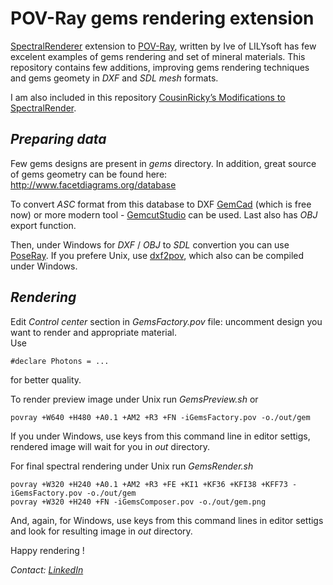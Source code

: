 # POV-Ray gems rendering extension
 [SpectralRenderer](https://www.lilysoft.org/CGI/SR/Spectral%20Render.htm) extension to [POV-Ray](https://www.povray.org/), written by Ive of LILYsoft has few excelent examples of gems rendering and set of mineral materials.
 This repository contains few additions, improving gems rendering techniques and gems geomety in _DXF_ and _SDL_ _mesh_ formats.

I am also included in this repository [CousinRicky’s Modifications to SpectralRender](https://github.com/CousinRicky/POV-SpectralRender-mods).

## _Preparing data_

Few gems designs are present in _gems_ directory.
In addition, great source of gems geometry can be found here:
http://www.facetdiagrams.org/database

To convert _ASC_ format from this database to DXF [GemCad](https://www.gemcad.com) (which is free now) or more modern tool - [GemcutStudio](https://gemcutstudio.com) can be used. Last also has _OBJ_ export function.<br>

Then, under Windows for _DXF_ / _OBJ_ to _SDL_ convertion you can use [PoseRay](https://sites.google.com/site/poseray/home-1). 
If you prefere Unix, use [dxf2pov](https://github.com/syanenko/dxf2pov), which also can be compiled under Windows.

## _Rendering_

Edit _Control center_ section in _GemsFactory.pov_ file: uncomment design you want to render and appropriate material.<br>
Use 
```
#declare Photons = ...
```
for better quality.

To render preview image under Unix run _GemsPreview.sh_ or
```
povray +W640 +H480 +A0.1 +AM2 +R3 +FN -iGemsFactory.pov -o./out/gem
```
If you under Windows, use keys from this command line in editor settigs, rendered image will wait for you in _out_ directory.

For final spectral rendering under Unix run _GemsRender.sh_
```
povray +W320 +H240 +A0.1 +AM2 +R3 +FE +KI1 +KF36 +KFI38 +KFF73 -iGemsFactory.pov -o./out/gem
povray +W320 +H240 +FN -iGemsComposer.pov -o./out/gem.png
```

And, again, for Windows, use keys from this command lines in editor settigs and look for resulting image in _out_ directory.

Happy rendering !

<em>Contact: [LinkedIn](https://www.linkedin.com/in/sergey-yanenko-57b21a96/)<em>
